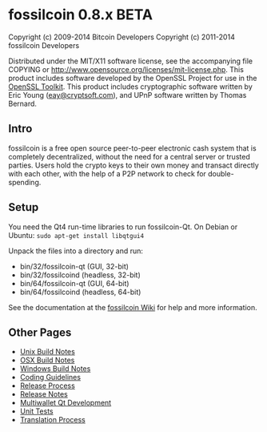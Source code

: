fossilcoin 0.8.x BETA
====================

Copyright (c) 2009-2014 Bitcoin Developers
Copyright (c) 2011-2014 fossilcoin Developers

Distributed under the MIT/X11 software license, see the accompanying
file COPYING or http://www.opensource.org/licenses/mit-license.php.
This product includes software developed by the OpenSSL Project for use in the [OpenSSL Toolkit](http://www.openssl.org/). This product includes
cryptographic software written by Eric Young ([eay@cryptsoft.com](mailto:eay@cryptsoft.com)), and UPnP software written by Thomas Bernard.


Intro
---------------------
fossilcoin is a free open source peer-to-peer electronic cash system that is
completely decentralized, without the need for a central server or trusted
parties.  Users hold the crypto keys to their own money and transact directly
with each other, with the help of a P2P network to check for double-spending.


Setup
---------------------
You need the Qt4 run-time libraries to run fossilcoin-Qt. On Debian or Ubuntu:
	`sudo apt-get install libqtgui4`

Unpack the files into a directory and run:

- bin/32/fossilcoin-qt (GUI, 32-bit)
- bin/32/fossilcoind (headless, 32-bit)
- bin/64/fossilcoin-qt (GUI, 64-bit)
- bin/64/fossilcoind (headless, 64-bit)

See the documentation at the [fossilcoin Wiki](http://fossilcoin.info)
for help and more information.


Other Pages
---------------------
- [Unix Build Notes](build-unix.md)
- [OSX Build Notes](build-osx.md)
- [Windows Build Notes](build-msw.md)
- [Coding Guidelines](coding.md)
- [Release Process](release-process.md)
- [Release Notes](release-notes.md)
- [Multiwallet Qt Development](multiwallet-qt.md)
- [Unit Tests](unit-tests.md)
- [Translation Process](translation_process.md)
